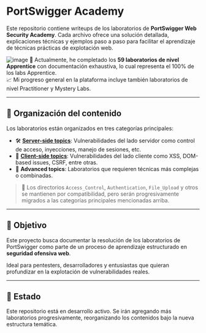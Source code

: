 # PortSwigger Academy

Este repositorio contiene writeups de los laboratorios de **PortSwigger Web Security Academy**. Cada archivo ofrece una solución detallada, explicaciones técnicas y ejemplos paso a paso para facilitar el aprendizaje de técnicas prácticas de explotación web.

![image](https://github.com/user-attachments/assets/1d0dc523-dde2-4865-a158-169c7031e8c0)
🚀 Actualmente, he completado los **59 laboratorios de nivel Apprentice** con documentación exhaustiva, lo cual representa el 100% de los labs Apprentice.  
📈 Mi progreso general en la plataforma incluye también laboratorios de nivel Practitioner y Mystery Labs.

---

## 📂 Organización del contenido

Los laboratorios están organizados en tres categorías principales:

- 🛠️ [**Server-side topics**](Server-side): Vulnerabilidades del lado servidor como control de acceso, inyecciones, manejo de sesiones, etc.
- 🧠 [**Client-side topics**](Client-side): Vulnerabilidades del lado cliente como XSS, DOM-based issues, CSRF, entre otras.
- 🔬 **Advanced topics**: Laboratorios que requieren técnicas más complejas o combinadas.

> 📁 Los directorios `Access_Control`, `Authentication`, `File_Upload` y otros se mantienen por compatibilidad, pero serán progresivamente migrados a las categorías principales mencionadas arriba.

---

## 📌 Objetivo

Este proyecto busca documentar la resolución de los laboratorios de PortSwigger como parte de un proceso de aprendizaje estructurado en **seguridad ofensiva web**.

Ideal para pentesters, desarrolladores y entusiastas que quieran profundizar en la explotación de vulnerabilidades reales.

---

## 🚧 Estado

Este repositorio está en desarrollo activo. Se irán agregando más laboratorios progresivamente, reorganizando los contenidos bajo la nueva estructura temática.
